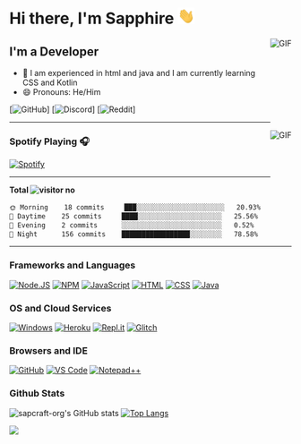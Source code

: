 # Hi there, I'm Sapphire <img width="30px" src="https://github.com/SatYu26/SatYu26/raw/master/Assets/Hi.gif" />

<img align="right" alt="GIF" height="160px" src="https://octodex.github.com/images/daftpunktocat-guy.gif" />

## I'm a Developer

- 🌱 I am experienced in html and java and I am currently learning CSS and Kotlin
- 😄 Pronouns: He/Him

[![GitHub](https://img.shields.io/badge/Github-100000?style=for-the-badge&logo=github&logoColor=white)]
[![Discord](https://img.shields.io/badge/Discord-7289DA?style=for-the-badge&logo=discord&logoColor=white)]
[![Reddit](https://img.shields.io/badge/Reddit-FF4500?style=for-the-badge&logo=reddit&logoColor=white)]

---

<img align="right" alt="GIF" height="170px" src="https://media.giphy.com/media/J5B1Y8QZnzXXbLQIBu/giphy.gif" />

### Spotify Playing 🎧

[![Spotify](https://novatorem-kyzbk7wxl-bardiesel.vercel.app/api/spotify)](https://open.spotify.com/user/auf_sapphire)

---

<!--START_SECTION:waka-->
**Total ![visitor no](https://visitor-badge.glitch.me/badge?page_id=sapcraft-org.sapcraft-org&left_color=black&right_color=black)**

```text 
🌞 Morning    18 commits     ███░░░░░░░░░░░░░░░░░░░░░░   20.93% 
🌆 Daytime    25 commits     ████░░░░░░░░░░░░░░░░░░░░░   25.56% 
🌃 Evening    2 commits      ░░░░░░░░░░░░░░░░░░░░░░░░░   0.52% 
🌙 Night      156 commits    █████████████████░░░░░░░░   78.58%
```
<!--END_SECTION:waka-->


---

### Frameworks and Languages
[![Node.JS](https://img.shields.io/badge/Node.js-339933?style=for-the-badge&logo=nodedotjs&logoColor=white)](https://nodejs.org)
[![NPM](https://img.shields.io/badge/npm-CB3837?style=for-the-badge&logo=npm&logoColor=white)](https://npmjs.org)
[![JavaScript](https://img.shields.io/badge/JavaScript-F7DF1E?style=for-the-badge&logo=javascript&logoColor=white)](https://javascript.com)
[![HTML](https://img.shields.io/badge/HTML-E34F26?style=for-the-badge&logo=html5&logoColor=white)](https://html.spec.whatwg.org/multipage/)
[![CSS](https://img.shields.io/badge/CSS-1572B6?style=for-the-badge&logo=css3&logoColor=white)](https://w3.org/Style/CSS)
[![Java](https://img.shields.io/badge/JAVA-FF6C37?style=for-the-badge&logo=Java&logoColor=white)](https://java.com)

### OS and Cloud Services
[![Windows](https://img.shields.io/badge/Windows-0078D6?style=for-the-badge&logo=windows&logoColor=white)](https://microsoft.com/windows)
[![Heroku](https://img.shields.io/badge/Heroku-430098?style=for-the-badge&logo=heroku&logoColor=white)](https://heroku.com)
[![Repl.it](https://img.shields.io/badge/replit-667881?style=for-the-badge&logo=replit&logoColor=white)](https://replit.com)
[![Glitch](https://img.shields.io/badge/Glitch-2800ff?style=for-the-badge&logo=glitch&logoColor=white)](https://glitch.com)

### Browsers and IDE
[![GitHub](https://img.shields.io/badge/Github-100000?style=for-the-badge&logo=github&logoColor=white)](https://github.com)
[![VS Code](https://img.shields.io/badge/Visual_Studio_Code-0078D4?style=for-the-badge&logo=visual%20studio%20code&logoColor=white)](https://code.visualstudio.com)
[![Notepad++](https://img.shields.io/badge/Notepad++-90E59A.svg?style=for-the-badge&logo=notepad%2B%2B&logoColor=black)](https://notepad-plus-plus.org)

### Github Stats
![sapcraft-org's GitHub stats](https://github-readme-stats.vercel.app/api?username=sapcraft-org&show_icons=true&theme=radical)
[![Top Langs](https://github-readme-stats.vercel.app/api/top-langs/?username=sapcraft-org)](https://github.com/anuraghazra/github-readme-stats)




<img src="https://imgur.com/rilHVxA.png"/> 
